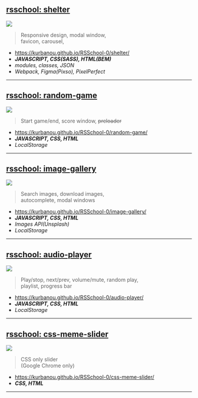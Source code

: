 ## [rsschool: shelter](https://github.com/kurbanou/RSSchool-0/shelter)

[<img src="https://kurbanou.github.io/RSSchool-0/shelter/shelter.gif">](https://kurbanou.github.io/RSSchool-0/shelter/)

> Responsive design, modal window,  
> favicon, carousel,

- https://kurbanou.github.io/RSSchool-0/shelter/
- **_JAVASCRIPT, CSS(SASS), HTML(BEM)_**
- _modules, classes, JSON_
- _Webpack, Figma(Pixso), PixelPerfect_

---

## [rsschool: random-game](https://github.com/kurbanou/RSSchool-0/random-game)

[<img src="https://kurbanou.github.io/RSSchool-0/random-game/random-game.gif">](https://kurbanou.github.io/RSSchool-0/random-game/)

> Start game/end, score window, ~~preloader~~

- https://kurbanou.github.io/RSSchool-0/random-game/
- **_JAVASCRIPT, CSS, HTML_**
- _LocalStorage_

---

## [rsschool: image-gallery](https://github.com/kurbanou/RSSchool-0/image-gallery)

[<img src="https://kurbanou.github.io/RSSchool-0/image-gallery/image-gallery.jpg">](https://kurbanou.github.io/RSSchool-0/image-gallery/)

> Search images, download images,  
> autocomplete, modal windows

- https://kurbanou.github.io/RSSchool-0/image-gallery/
- **_JAVASCRIPT, CSS, HTML_**
- _Images API(Unsplash)_
- _LocalStorage_

---

## [rsschool: audio-player](https://github.com/kurbanou/RSSchool-0/audio-player)

[<img src="https://kurbanou.github.io/RSSchool-0/audio-player/audio-player.jpg">](https://kurbanou.github.io/RSSchool-0/audio-player/)

> Play/stop, next/prev, volume/mute, random play,  
> playlist, progress bar

- https://kurbanou.github.io/RSSchool-0/audio-player/
- **_JAVASCRIPT, CSS, HTML_**
- _LocalStorage_

---

## [rsschool: css-meme-slider](https://github.com/kurbanou/RSSchool-0/css-meme-slider)

[<img src="https://kurbanou.github.io/RSSchool-0/css-meme-slider/css-meme-slider.jpg">](https://kurbanou.github.io/RSSchool-0/css-meme-slider/)

> CSS only slider  
> (Google Chrome only)

- https://kurbanou.github.io/RSSchool-0/css-meme-slider/
- **_CSS, HTML_**

---
